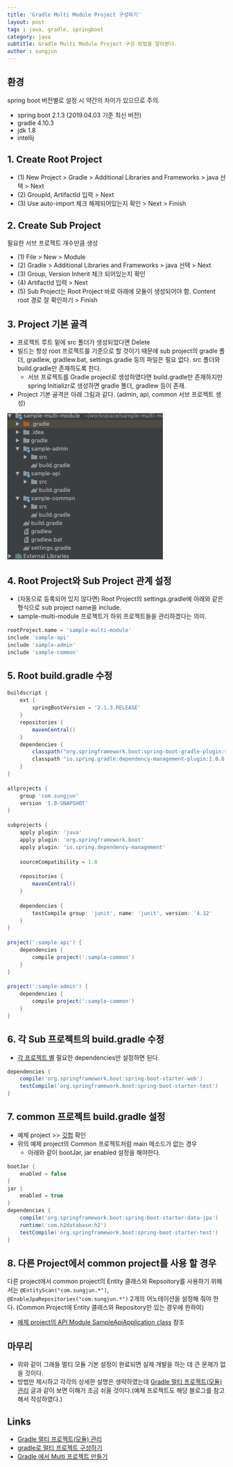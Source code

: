 ```yaml
---
title: 'Gradle Multi Module Project 구성하기'  
layout: post  
tags : java, gradle, springboot
category: java
subtitle: Gradle Multi Module Project 구성 방법을 알아본다.
author : sungjun
---
```


## 환경

spring boot 버전별로 설정 시 약간의 차이가 있으므로 주의.

- spring boot 2.1.3 (2019.04.03 기준 최신 버전)
- gradle 4.10.3
- jdk 1.8
- intellij

## 1. Create Root Project

- (1) New Project > Gradle > Additional Libraries and Frameworks > java 선택 > Next
- (2) GroupId, ArtifactId 입력 > Next
- (3) Use auto-import 체크 해제되어있는지 확인 > Next > Finish

## 2. Create Sub Project

필요한 서브 프로젝트 개수만큼 생성

- (1) File > New > Module
- (2) Gradle > Additional Libraries and Frameworks > java 선택 > Next
- (3) Group, Version Inherit 체크 되어있는지 확인
- (4) ArtifactId 입력 > Next
- (5) Sub Project는 Root Project 바로 아래에 모듈이 생성되어야 함. Content root 경로 잘 확인하기 > Finish

## 3. Project 기본 골격

- 프로젝트 루트 밑에 src 폴더가 생성되었다면 Delete
- 빌드는 항상 root 프로젝트를 기준으로 할 것이기 때문에 sub project의 gradle 폴더, gradlew, gradlew.bat, settings.gradle 등의 파일은 필요 없다. src 폴더와 build.gradle만 존재하도록 한다.
    - 서브 프로젝트를 Gradle project로 생성하였다면 build.gradle만 존재하지만 spring Initializr로 생성하면 gradle 폴더, gradlew 등이 존재.
- Project 기본 골격은 아래 그림과 같다. (admin, api, common 서브 프로젝트 생성)

![gradle-multi-module-scaffolding](/assets/images/usingimages/gradle-multi-module/gradle-multi-module-scaffolding.png)


## 4. Root Project와 Sub Project 관계 설정
- (자동으로 등록되어 있지 않다면) Root Project의 settings.gradle에 아래와 같은 형식으로 sub project name을 include.
- sample-multi-module 프로젝트가 하위 프로젝트들을 관리하겠다는 의미.

```gradle
rootProject.name = 'sample-multi-module'
include 'sample-api'
include 'sample-admin'
include 'sample-common'
```

## 5. Root build.gradle 수정

```gradle
buildscript {
    ext {
        springBootVersion = '2.1.3.RELEASE'
    }
    repositories {
        mavenCentral()
    }
    dependencies {
        classpath("org.springframework.boot:spring-boot-gradle-plugin:${springBootVersion}")
        classpath "io.spring.gradle:dependency-management-plugin:1.0.6.RELEASE"
    }
}

allprojects {
    group 'com.sungjun'
    version '1.0-SNAPSHOT'
}

subprojects {
    apply plugin: 'java'
    apply plugin: 'org.springframework.boot'
    apply plugin: 'io.spring.dependency-management'

    sourceCompatibility = 1.8

    repositories {
        mavenCentral()
    }

    dependencies {
        testCompile group: 'junit', name: 'junit', version: '4.12'
    }
}

project(':sample-api') {
    dependencies {
        compile project(':sample-common')
    }
}

project(':sample-admin') {
    dependencies {
        compile project(':sample-common')
    }
}
```

## 6. 각 Sub 프로젝트의 build.gradle 수정

- [각 프로젝트 별](https://github.com/gwonsungjun/gradle-multi-module/blob/master/sample-api/build.gradle) 필요한 dependencies만 설정하면 된다.

```gradle
dependencies {
    compile('org.springframework.boot:spring-boot-starter-web')
    testCompile('org.springframework.boot:spring-boot-starter-test')
}
```

## 7. common 프로젝트 build.gradle 설정
- 예제 project >> [깃헙](https://github.com/gwonsungjun/gradle-multi-module) 확인
- 위의 예제 project의 Common 프로젝트처럼 main 메소드가 없는 경우
    - 아래와 같이 bootJar, jar enabled 설정을 해야한다.

``` gradle
bootJar {
    enabled = false
}
jar {
    enabled = true
}
dependencies {
    compile('org.springframework.boot:spring-boot-starter-data-jpa')
    runtime('com.h2database:h2')
    testCompile('org.springframework.boot:spring-boot-starter-test')
}
```

## 8. 다른 Project에서 common project를 사용 할 경우

다른 project에서 common project의 Entity 클래스와 Repsoitory를 사용하기 위해서는 `@EntityScan("com.sungjun.*")`, `@EnableJpaRepositories("com.sungjun.*")` 2개의 어노테이션을 설정해 줘야 한다. (Common Project에 Entity 클래스와 Repository만 있는 경우에 한하여)

- [예제 project의 API Module SampleApiApplication class](https://github.com/gwonsungjun/gradle-multi-module/blob/master/sample-api/src/main/java/com/sungjun/api/SampleApiApplication.java) 참조


## 마무리
- 위와 같이 그래들 멀티 모듈 기본 설정이 완료되면 실제 개발을 하는 데 큰 문제가 없을 것이다.   
- 방법만 제시하고 각각의 상세한 설명은 생략하였는데 [Gradle 멀티 프로젝트(모듈) 관리](https://jojoldu.tistory.com/123) 글과 같이 보면 이해가 조금 쉬울 것이다.(예제 프로젝트도 해당 블로그를 참고해서 작성하였다.)

## Links
- [Gradle 멀티 프로젝트(모듈) 관리](https://jojoldu.tistory.com/123)
- [gradle로 멀티 프로젝트 구성하기](https://github.com/hantomato/gradle-multi-proj)
- [Gradle 에서 Multi 프로젝트 만들기](https://yookeun.github.io/java/2017/10/07/gradle-multi/)